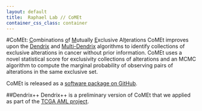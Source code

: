 ```yaml
---
layout: default
title:  Raphael Lab // CoMEt
container_css_class: container
---
```


#CoMEt: <u>C</u>ombinations <u>o</u>f <u>M</u>utually <u>E</u>xclusive Al<u>t</u>erations
CoMEt improves upon the [Dendrix](/projects/dendrix) and [Multi-Dendrix](/projects/multi-dendrix)
algorithms to identify collections of exclusive alterations in cancer without prior information. CoMEt
uses a novel statistical score for exclusivity collections of alterations and an MCMC algorithm to
compute the marginal probability of observing pairs of alterations in the same exclusive set.

CoMEt is released as a [software package on GitHub](https://github.com/raphael-group/comet).


##Dendrix++
Dendrix++ is a preliminary version of CoMEt that we applied as part of the
[TCGA AML project](http://www.nejm.org/doi/full/10.1056/NEJMoa1301689#t=articleTop).
